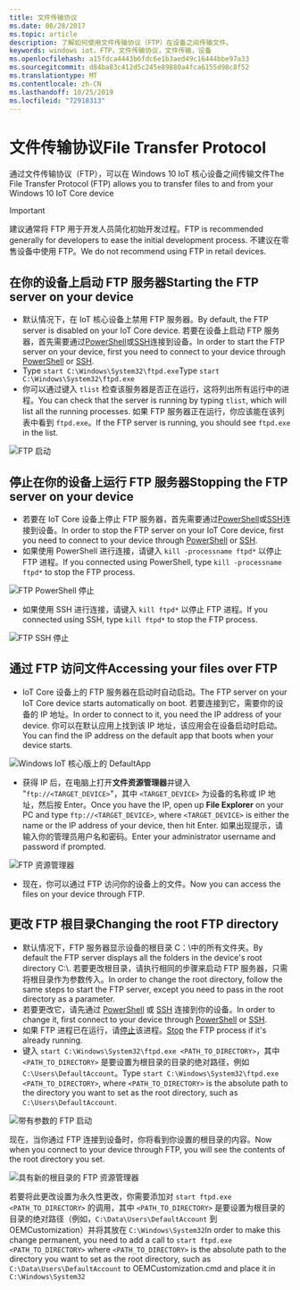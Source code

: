 ```yaml
---
title: 文件传输协议
ms.date: 08/28/2017
ms.topic: article
description: 了解如何使用文件传输协议（FTP）在设备之间传输文件。
keywords: windows iot，FTP，文件传输协议，文件传输，设备
ms.openlocfilehash: a15fdca4443b6fdc6e1b3aed49c16444bbe97a33
ms.sourcegitcommit: d84ba83c412d5c245e89880a4fca6155d98c8f52
ms.translationtype: MT
ms.contentlocale: zh-CN
ms.lasthandoff: 10/25/2019
ms.locfileid: "72918313"
---
```

# <a name="file-transfer-protocol"></a><span data-ttu-id="9b164-104">文件传输协议</span><span class="sxs-lookup"><span data-stu-id="9b164-104">File Transfer Protocol</span></span>
<span data-ttu-id="9b164-105">通过文件传输协议（FTP），可以在 Windows 10 IoT 核心设备之间传输文件</span><span class="sxs-lookup"><span data-stu-id="9b164-105">The File Transfer Protocol (FTP) allows you to transfer files to and from your Windows 10 IoT Core device</span></span>

> [!IMPORTANT]
> <span data-ttu-id="9b164-106">建议通常将 FTP 用于开发人员简化初始开发过程。</span><span class="sxs-lookup"><span data-stu-id="9b164-106">FTP is recommended generally for developers to ease the initial development process.</span></span> <span data-ttu-id="9b164-107">不建议在零售设备中使用 FTP。</span><span class="sxs-lookup"><span data-stu-id="9b164-107">We do not recommend using FTP in retail devices.</span></span>

## <a name="starting-the-ftp-server-on-your-device"></a><span data-ttu-id="9b164-108">在你的设备上启动 FTP 服务器</span><span class="sxs-lookup"><span data-stu-id="9b164-108">Starting the FTP server on your device</span></span>
* <span data-ttu-id="9b164-109">默认情况下，在 IoT 核心设备上禁用 FTP 服务器。</span><span class="sxs-lookup"><span data-stu-id="9b164-109">By default, the FTP server is disabled on your IoT Core device.</span></span>  <span data-ttu-id="9b164-110">若要在设备上启动 FTP 服务器，首先需要通过[PowerShell](../connect-your-device/PowerShell.md)或[SSH](../connect-your-device/SSH.md)连接到设备。</span><span class="sxs-lookup"><span data-stu-id="9b164-110">In order to start the FTP server on your device, first you need to connect to your device through [PowerShell](../connect-your-device/PowerShell.md) or [SSH](../connect-your-device/SSH.md).</span></span>
* <span data-ttu-id="9b164-111">Type `start C:\Windows\System32\ftpd.exe`</span><span class="sxs-lookup"><span data-stu-id="9b164-111">Type `start C:\Windows\System32\ftpd.exe`</span></span>
* <span data-ttu-id="9b164-112">你可以通过键入 `tlist` 检查该服务器是否正在运行，这将列出所有运行中的进程。</span><span class="sxs-lookup"><span data-stu-id="9b164-112">You can check that the server is running by typing `tlist`, which will list all the running processes.</span></span>  <span data-ttu-id="9b164-113">如果 FTP 服务器正在运行，你应该能在该列表中看到 `ftpd.exe`。</span><span class="sxs-lookup"><span data-stu-id="9b164-113">If the FTP server is running, you should see `ftpd.exe` in the list.</span></span>

![FTP 启动](../media/ftp/ftp_start.png)

## <a name="stopping-the-ftp-server-on-your-devicea-namestopftp"></a><span data-ttu-id="9b164-115">停止在你的设备上运行 FTP 服务器<a name="stopftp"/></span><span class="sxs-lookup"><span data-stu-id="9b164-115">Stopping the FTP server on your device<a name="stopftp"/></span></span>
* <span data-ttu-id="9b164-116">若要在 IoT Core 设备上停止 FTP 服务器，首先需要通过[PowerShell](../connect-your-device/PowerShell.md)或[SSH](../connect-your-device/SSH.md)连接到设备。</span><span class="sxs-lookup"><span data-stu-id="9b164-116">In order to stop the FTP server on your IoT Core device, first you need to connect to your device through [PowerShell](../connect-your-device/PowerShell.md) or [SSH](../connect-your-device/SSH.md).</span></span>
* <span data-ttu-id="9b164-117">如果使用 PowerShell 进行连接，请键入 `kill -processname ftpd*` 以停止 FTP 进程。</span><span class="sxs-lookup"><span data-stu-id="9b164-117">If you connected using PowerShell, type `kill -processname ftpd*` to stop the FTP process.</span></span>

![FTP PowerShell 停止](../media/ftp/ftp_kill_powershell.png)

* <span data-ttu-id="9b164-119">如果使用 SSH 进行连接，请键入 `kill ftpd*` 以停止 FTP 进程。</span><span class="sxs-lookup"><span data-stu-id="9b164-119">If you connected using SSH, type `kill ftpd*` to stop the FTP process.</span></span>

![FTP SSH 停止](../media/ftp/ftp_kill_ssh.png)

## <a name="accessing-your-files-over-ftp"></a><span data-ttu-id="9b164-121">通过 FTP 访问文件</span><span class="sxs-lookup"><span data-stu-id="9b164-121">Accessing your files over FTP</span></span>
* <span data-ttu-id="9b164-122">IoT Core 设备上的 FTP 服务器在启动时自动启动。</span><span class="sxs-lookup"><span data-stu-id="9b164-122">The FTP server on your IoT Core device starts automatically on boot.</span></span>  <span data-ttu-id="9b164-123">若要连接到它，需要你的设备的 IP 地址。</span><span class="sxs-lookup"><span data-stu-id="9b164-123">In order to connect to it, you need the IP address of your device.</span></span>  <span data-ttu-id="9b164-124">你可以在默认应用上找到该 IP 地址，该应用会在设备启动时启动。</span><span class="sxs-lookup"><span data-stu-id="9b164-124">You can find the IP address on the default app that boots when your device starts.</span></span>

![Windows IoT 核心版上的 DefaultApp](../media/ftp/DefaultApp.png)

* <span data-ttu-id="9b164-126">获得 IP 后，在电脑上打开**文件资源管理器**并键入 "`ftp://<TARGET_DEVICE>`"，其中 `<TARGET_DEVICE>` 为设备的名称或 IP 地址，然后按 Enter。</span><span class="sxs-lookup"><span data-stu-id="9b164-126">Once you have the IP, open up **File Explorer** on your PC and type `ftp://<TARGET_DEVICE>`, where `<TARGET_DEVICE>` is either the name or the IP address of your device, then hit Enter.</span></span>  <span data-ttu-id="9b164-127">如果出现提示，请输入你的管理员用户名和密码。</span><span class="sxs-lookup"><span data-stu-id="9b164-127">Enter your administrator username and password if prompted.</span></span>

![FTP 资源管理器](../media/ftp/ftp_explorer.png)

* <span data-ttu-id="9b164-129">现在，你可以通过 FTP 访问你的设备上的文件。</span><span class="sxs-lookup"><span data-stu-id="9b164-129">Now you can access the files on your device through FTP.</span></span>

## <a name="changing-the-root-ftp-directory"></a><span data-ttu-id="9b164-130">更改 FTP 根目录</span><span class="sxs-lookup"><span data-stu-id="9b164-130">Changing the root FTP directory</span></span>
* <span data-ttu-id="9b164-131">默认情况下，FTP 服务器显示设备的根目录 C：\\中的所有文件夹。</span><span class="sxs-lookup"><span data-stu-id="9b164-131">By default the FTP server displays all the folders in the device's root directory C:\\.</span></span>  <span data-ttu-id="9b164-132">若要更改根目录，请执行相同的步骤来启动 FTP 服务器，只需将根目录作为参数传入。</span><span class="sxs-lookup"><span data-stu-id="9b164-132">In order to change the root directory, follow the same steps to start the FTP server, except you need to pass in the root directory as a parameter.</span></span>
* <span data-ttu-id="9b164-133">若要更改它，请先通过 [PowerShell](../connect-your-device/PowerShell.md) 或 [SSH](../connect-your-device/SSH.md) 连接到你的设备。</span><span class="sxs-lookup"><span data-stu-id="9b164-133">In order to change it, first connect to your device through [PowerShell](../connect-your-device/PowerShell.md) or [SSH](../connect-your-device/SSH.md).</span></span>
* <span data-ttu-id="9b164-134">如果 FTP 进程已在运行，请[停止](#stopftp)该进程。</span><span class="sxs-lookup"><span data-stu-id="9b164-134">[Stop](#stopftp) the FTP process if it's already running.</span></span>
* <span data-ttu-id="9b164-135">键入 `start C:\Windows\System32\ftpd.exe <PATH_TO_DIRECTORY>`，其中 `<PATH_TO_DIRECTORY>` 是要设置为根目录的目录的绝对路径，例如 `C:\Users\DefaultAccount`。</span><span class="sxs-lookup"><span data-stu-id="9b164-135">Type `start C:\Windows\System32\ftpd.exe <PATH_TO_DIRECTORY>`, where `<PATH_TO_DIRECTORY>` is the absolute path to the directory you want to set as the root directory, such as `C:\Users\DefaultAccount`.</span></span>

![带有参数的 FTP 启动](../media/ftp/ftp_start_parameter.png)

<span data-ttu-id="9b164-137">现在，当你通过 FTP 连接到设备时，你将看到你设置的根目录的内容。</span><span class="sxs-lookup"><span data-stu-id="9b164-137">Now when you connect to your device through FTP, you will see the contents of the root directory you set.</span></span>

![具有新的根目录的 FTP 资源管理器](../media/ftp/ftp_explorer_parameter.png)

<span data-ttu-id="9b164-139">若要将此更改设置为永久性更改，你需要添加对 `start ftpd.exe <PATH_TO_DIRECTORY>` 的调用，其中 `<PATH_TO_DIRECTORY>` 是要设置为根目录的目录的绝对路径（例如，`C:\Data\Users\DefaultAccount` 到 OEMCustomization）并将其放在 `C:\Windows\System32`</span><span class="sxs-lookup"><span data-stu-id="9b164-139">In order to make this change permanent, you need to add a call to `start ftpd.exe <PATH_TO_DIRECTORY>` where `<PATH_TO_DIRECTORY>` is the absolute path to the directory you want to set as the root directory, such as `C:\Data\Users\DefaultAccount` to OEMCustomization.cmd and place it in `C:\Windows\System32`</span></span>
